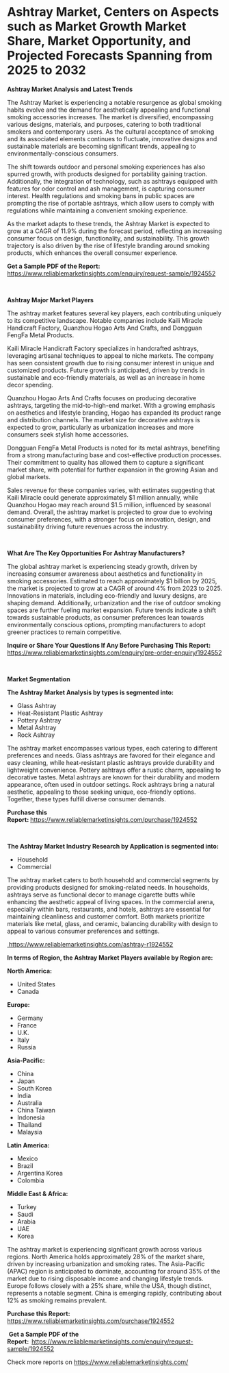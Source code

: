 <p><h1>Ashtray Market, Centers on Aspects such as Market Growth Market Share, Market Opportunity, and Projected Forecasts Spanning from 2025 to 2032</h1></p><p><strong>Ashtray Market Analysis and Latest Trends</strong></p>
<p><p>The Ashtray Market is experiencing a notable resurgence as global smoking habits evolve and the demand for aesthetically appealing and functional smoking accessories increases. The market is diversified, encompassing various designs, materials, and purposes, catering to both traditional smokers and contemporary users. As the cultural acceptance of smoking and its associated elements continues to fluctuate, innovative designs and sustainable materials are becoming significant trends, appealing to environmentally-conscious consumers.</p><p>The shift towards outdoor and personal smoking experiences has also spurred growth, with products designed for portability gaining traction. Additionally, the integration of technology, such as ashtrays equipped with features for odor control and ash management, is capturing consumer interest. Health regulations and smoking bans in public spaces are prompting the rise of portable ashtrays, which allow users to comply with regulations while maintaining a convenient smoking experience.</p><p>As the market adapts to these trends, the Ashtray Market is expected to grow at a CAGR of 11.9% during the forecast period, reflecting an increasing consumer focus on design, functionality, and sustainability. This growth trajectory is also driven by the rise of lifestyle branding around smoking products, which enhances the overall consumer experience.</p></p>
<p><strong>Get a Sample PDF of the Report:&nbsp;</strong> <a href="https://www.reliablemarketinsights.com/enquiry/request-sample/1924552?utm_campaign=2868&utm_medium=2&utm_source=Github&utm_content=ia&utm_term=28032025&utm_id=ashtray">https://www.reliablemarketinsights.com/enquiry/request-sample/1924552</a></p>
<p>&nbsp;</p>
<p><strong>Ashtray Major Market Players</strong></p>
<p><p>The ashtray market features several key players, each contributing uniquely to its competitive landscape. Notable companies include Kaili Miracle Handicraft Factory, Quanzhou Hogao Arts And Crafts, and Dongguan FengFa Metal Products.</p><p>Kaili Miracle Handicraft Factory specializes in handcrafted ashtrays, leveraging artisanal techniques to appeal to niche markets. The company has seen consistent growth due to rising consumer interest in unique and customized products. Future growth is anticipated, driven by trends in sustainable and eco-friendly materials, as well as an increase in home decor spending.</p><p>Quanzhou Hogao Arts And Crafts focuses on producing decorative ashtrays, targeting the mid-to-high-end market. With a growing emphasis on aesthetics and lifestyle branding, Hogao has expanded its product range and distribution channels. The market size for decorative ashtrays is expected to grow, particularly as urbanization increases and more consumers seek stylish home accessories.</p><p>Dongguan FengFa Metal Products is noted for its metal ashtrays, benefiting from a strong manufacturing base and cost-effective production processes. Their commitment to quality has allowed them to capture a significant market share, with potential for further expansion in the growing Asian and global markets.</p><p>Sales revenue for these companies varies, with estimates suggesting that Kaili Miracle could generate approximately $1 million annually, while Quanzhou Hogao may reach around $1.5 million, influenced by seasonal demand. Overall, the ashtray market is projected to grow due to evolving consumer preferences, with a stronger focus on innovation, design, and sustainability driving future revenues across the industry.</p></p>
<p>&nbsp;</p>
<p><strong>What Are The Key Opportunities For Ashtray Manufacturers?</strong></p>
<p><p>The global ashtray market is experiencing steady growth, driven by increasing consumer awareness about aesthetics and functionality in smoking accessories. Estimated to reach approximately $1 billion by 2025, the market is projected to grow at a CAGR of around 4% from 2023 to 2025. Innovations in materials, including eco-friendly and luxury designs, are shaping demand. Additionally, urbanization and the rise of outdoor smoking spaces are further fueling market expansion. Future trends indicate a shift towards sustainable products, as consumer preferences lean towards environmentally conscious options, prompting manufacturers to adopt greener practices to remain competitive.</p></p>
<p><strong>Inquire or Share Your Questions If Any Before Purchasing This Report:</strong> <a href="https://www.reliablemarketinsights.com/enquiry/pre-order-enquiry/1924552?utm_campaign=2868&utm_medium=2&utm_source=Github&utm_content=ia&utm_term=28032025&utm_id=ashtray">https://www.reliablemarketinsights.com/enquiry/pre-order-enquiry/1924552</a></p>
<p>&nbsp;</p>
<p><strong>Market Segmentation</strong></p>
<p><strong>The Ashtray Market Analysis by types is segmented into:</strong></p>
<p><ul><li>Glass Ashtray</li><li>Heat-Resistant Plastic Ashtray</li><li>Pottery Ashtray</li><li>Metal Ashtray</li><li>Rock Ashtray</li></ul></p>
<p><p>The ashtray market encompasses various types, each catering to different preferences and needs. Glass ashtrays are favored for their elegance and easy cleaning, while heat-resistant plastic ashtrays provide durability and lightweight convenience. Pottery ashtrays offer a rustic charm, appealing to decorative tastes. Metal ashtrays are known for their durability and modern appearance, often used in outdoor settings. Rock ashtrays bring a natural aesthetic, appealing to those seeking unique, eco-friendly options. Together, these types fulfill diverse consumer demands.</p></p>
<p><strong>Purchase this Report:&nbsp;</strong><a href="https://www.reliablemarketinsights.com/purchase/1924552?utm_campaign=2868&utm_medium=2&utm_source=Github&utm_content=ia&utm_term=28032025&utm_id=ashtray">https://www.reliablemarketinsights.com/purchase/1924552</a></p>
<p>&nbsp;</p>
<p><strong>The Ashtray Market Industry Research by Application is segmented into:</strong></p>
<p><ul><li>Household</li><li>Commercial</li></ul></p>
<p><p>The ashtray market caters to both household and commercial segments by providing products designed for smoking-related needs. In households, ashtrays serve as functional decor to manage cigarette butts while enhancing the aesthetic appeal of living spaces. In the commercial arena, especially within bars, restaurants, and hotels, ashtrays are essential for maintaining cleanliness and customer comfort. Both markets prioritize materials like metal, glass, and ceramic, balancing durability with design to appeal to various consumer preferences and settings.</p></p>
<p><a href="https://www.reliablemarketinsights.com/ashtray-r1924552?utm_campaign=2868&utm_medium=2&utm_source=Github&utm_content=ia&utm_term=28032025&utm_id=ashtray">&nbsp;https://www.reliablemarketinsights.com/ashtray-r1924552</a></p>
<p><strong>In terms of Region, the Ashtray Market Players available by Region are:</strong></p>
<p>
    <p> <strong> North America: </strong>
        <ul>
            <li>United States</li>
            <li>Canada</li>
        </ul>
        </p> 
    <p> <strong> Europe: </strong>
        <ul>
            <li>Germany</li>
            <li>France</li>
            <li>U.K.</li>
            <li>Italy</li>
            <li>Russia</li>
        </ul>
        </p> 
    <p> <strong> Asia-Pacific: </strong>
        <ul>
            <li>China</li>
            <li>Japan</li>
            <li>South Korea</li>
            <li>India</li>
            <li>Australia</li>
            <li>China Taiwan</li>
            <li>Indonesia</li>
            <li>Thailand</li>
            <li>Malaysia</li>
        </ul>
        </p> 
    <p> <strong> Latin America: </strong>
        <ul>
            <li>Mexico</li>
            <li>Brazil</li>
            <li>Argentina Korea</li>
            <li>Colombia</li>
        </ul>
        </p> 
    <p> <strong> Middle East & Africa: </strong>
        <ul>
            <li>Turkey</li>
            <li>Saudi</li>
            <li>Arabia</li>
            <li>UAE</li>
            <li>Korea</li>
        </ul>
    </p>
    </p>
<p><p>The ashtray market is experiencing significant growth across various regions. North America holds approximately 28% of the market share, driven by increasing urbanization and smoking rates. The Asia-Pacific (APAC) region is anticipated to dominate, accounting for around 35% of the market due to rising disposable income and changing lifestyle trends. Europe follows closely with a 25% share, while the USA, though distinct, represents a notable segment. China is emerging rapidly, contributing about 12% as smoking remains prevalent.</p></p>
<p><strong>Purchase this Report: </strong><a href="https://www.reliablemarketinsights.com/purchase/1924552?utm_campaign=2868&utm_medium=2&utm_source=Github&utm_content=ia&utm_term=28032025&utm_id=ashtray">https://www.reliablemarketinsights.com/purchase/1924552</a></p>
<p>&nbsp;<strong>Get a Sample PDF of the Report:&nbsp;&nbsp;</strong><a href="https://www.reliablemarketinsights.com/enquiry/request-sample/1924552?utm_campaign=2868&utm_medium=2&utm_source=Github&utm_content=ia&utm_term=28032025&utm_id=ashtray">https://www.reliablemarketinsights.com/enquiry/request-sample/1924552</a></p>
<p><strong></strong></p>
<p>Check more reports on <a href="https://www.reliablemarketinsights.com/?utm_campaign=2868&utm_medium=2&utm_source=Github&utm_content=ia&utm_term=28032025&utm_id=ashtray">https://www.reliablemarketinsights.com/</a></p>